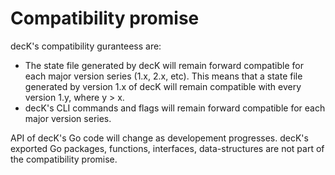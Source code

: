 # Compatibility promise

decK's compatibility guranteess are:

- The state file generated by decK will remain forward compatible for each
major version series (1.x, 2.x, etc). This means that a state file generated by
version 1.x of decK will remain compatible with every version 1.y, where y > x.
- decK's CLI commands and flags will remain forward compatible for each major
version series.

API of decK's Go code will change as developement progresses. decK's exported
Go packages, functions, interfaces, data-structures are not part of the
compatibility promise.
